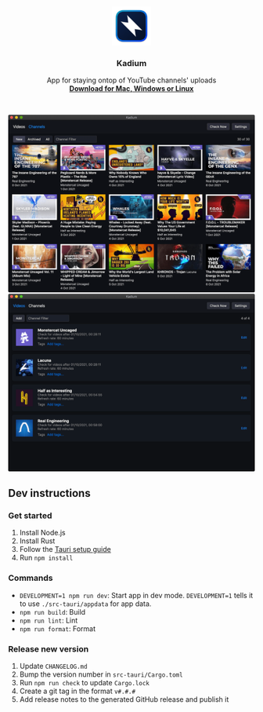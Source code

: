 <p align="center">
  <img src="./assets/logo.png" width="80">
</p>
<h3 align="center">Kadium</h3>
<p align="center">
  App for staying ontop of YouTube channels' uploads
  <br/>
  <a href="https://github.com/probablykasper/kadium/releases"><b>Download for Mac, Windows or Linux</b></a>
</p>
<br/>

![Screenshot 1](assets/screenshot-1.png)
![Screenshot 2](assets/screenshot-2.png)

## Dev instructions

### Get started

1. Install Node.js
2. Install Rust
3. Follow the [Tauri setup guide](https://tauri.studio/en/docs/getting-started/intro)
4. Run `npm install`

### Commands

- `DEVELOPMENT=1 npm run dev`: Start app in dev mode. `DEVELOPMENT=1` tells it to use `./src-tauri/appdata` for app data.
- `npm run build`: Build
- `npm run lint`: Lint
- `npm run format`: Format

### Release new version
1. Update `CHANGELOG.md`
2. Bump the version number in `src-tauri/Cargo.toml`
3. Run `npm run check` to update `Cargo.lock`
4. Create a git tag in the format `v#.#.#`
5. Add release notes to the generated GitHub release and publish it
